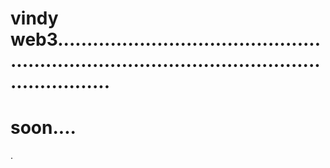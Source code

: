 # vindy web3...................................................................................................................
# soon....
.

